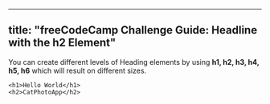 
---
title: "freeCodeCamp Challenge Guide: Headline with the h2 Element"
---

You can create different levels of Heading elements by using **h1, h2, h3, h4, h5, h6** which will result on different sizes.

    <h1>Hello World</h1>
    <h2>CatPhotoApp</h2>
